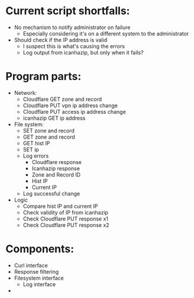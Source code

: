# Current script shortfalls:

- No mechanism to notify administrator on failure
  - Especially considering it's on a different system to the administrator
- Should check if the IP address is valid
  - I suspect this is what's causing the errors
  - Log output from icanhazip, but only when it fails?

# Program parts:

- Network:
  - Cloudflare GET zone and record
  - Cloudflare PUT vpn ip address change
  - Cloudflare PUT access ip address change
  - icanhazip GET ip address
- File system:
  - SET zone and record
  - GET zone and record
  - GET hist IP
  - SET ip
  - Log errors
    - Cloudflare response
    - Icanhazip response
    - Zone and Record ID
    - Hist IP
    - Current IP
  - Log successful change
- Logic
  - Compare hist IP and current IP
  - Check validity of IP from icanhazip
  - Check Cloudflare PUT response x1
  - Check Cloudflare PUT response x2

# Components:

- Curl interface
- Response filtering
- Filesystem interface
  - Log interface
-
